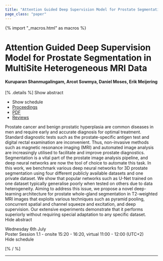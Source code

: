 ```yaml
---
title: "Attention Guided Deep Supervision Model for Prostate Segmentation in MultiSite Heterogeneous MRI Data"
page_class: "paper"
---
```


{% import "_macros.html" as macros %}

# Attention Guided Deep Supervision Model for Prostate Segmentation in MultiSite Heterogeneous MRI Data

#### Kuruparan Shanmugalingam, Arcot Sowmya, Daniel Moses, Erik Meijering

[% .details %]
<a class="toggle_visibility" data-selector=".abstract" data-level="3">Show abstract</a>
- <a class="toggle_visibility" data-selector=".schedule" data-level="3">Show schedule</a>
- <a href="">Proceedings</a>
- <a href="https://openreview.net/pdf?id=5RBBK1iTs2C">PDF</a>
- <a href="https://openreview.net/forum?id=5RBBK1iTs2C">Reviews</a>

<p>
    <span class="abstract">
        Prostate cancer and benign prostatic hyperplasia are common diseases in men and require early and accurate diagnosis for optimal treatment. Standard diagnostic tests such as the prostate-specific antigen test and digital rectal examination are inconvenient. Thus, non-invasive methods such as magnetic resonance imaging (MRI) and automated image analysis are increasingly utilised to facilitate and improve prostate diagnostics. Segmentation is a vital part of the prostate image analysis pipeline, and deep neural networks are now the tool of choice to automate this task. In this work, we benchmark various deep neural networks for 3D prostate segmentation using four different publicly available datasets and one private dataset. We show that popular networks such as U-Net trained on one dataset typically generalise poorly when tested on others due to data heterogeneity. Aiming to address this issue, we propose a novel deep-learning architecture for prostate whole-gland segmentation in T2-weighted MRI images that exploits various techniques such as pyramid pooling, concurrent spatial and channel squeeze and excitation, and deep supervision. Our extensive experiments demonstrate that it performs superiorly without requiring special adaptation to any specific dataset.
        <br>
        <span class="actions"><a class="toggle_visibility" data-level="2">Hide abstract</a></span>
    </span>
</p>

<p>
    <span class="schedule">
        Wednesday 6th July<br>Poster Session 1.1 - onsite 15:20 - 16:20, virtual 11:00 - 12:00 (UTC+2)
        <br>
        <span class="actions"><a class="toggle_visibility" data-level="2">Hide schedule</a></span>
    </span>
</p>

[% / %]


---
<!-- { macros.presentation('', '', 720, 450) } -->
